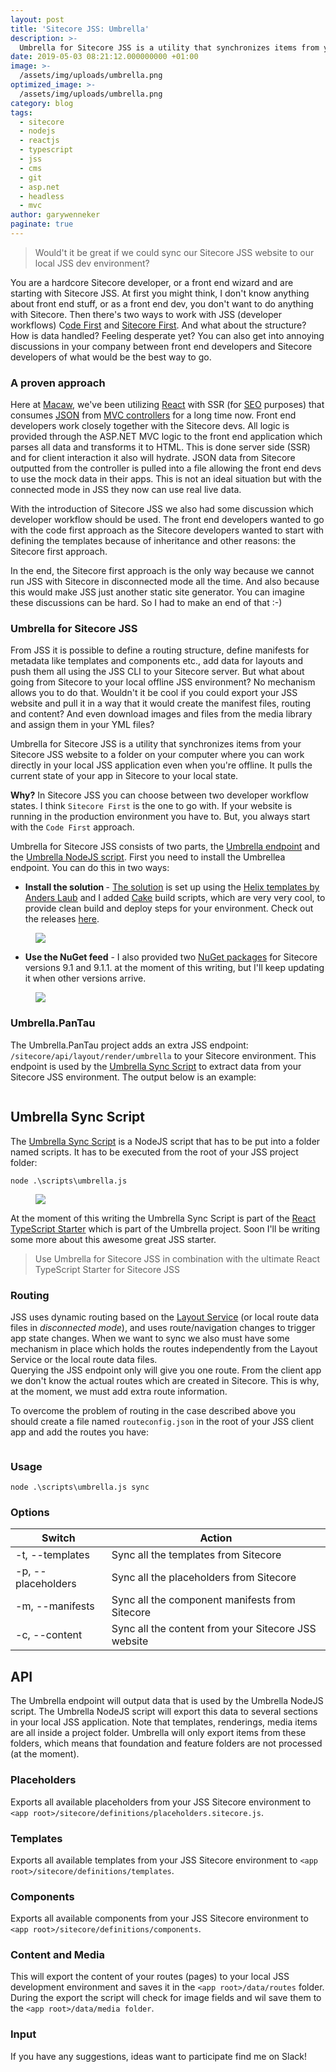 ```yaml
---
layout: post
title: 'Sitecore JSS: Umbrella'
description: >-
  Umbrella for Sitecore JSS is a utility that synchronizes items from your Sitecore JSS website to a folder on your computer where you can work directly in your local JSS application even when you&#x27;re offline.
date: 2019-05-03 08:21:12.000000000 +01:00
image: >-
  /assets/img/uploads/umbrella.png
optimized_image: >-
  /assets/img/uploads/umbrella.png
category: blog
tags:
  - sitecore
  - nodejs
  - reactjs
  - typescript
  - jss
  - cms
  - git
  - asp.net
  - headless
  - mvc
author: garywenneker
paginate: true
---
```

<blockquote>Would't it be great if we could sync our Sitecore JSS website to our local JSS dev environment?</blockquote><p>You are a hardcore Sitecore developer, or a front end wizard and are starting with Sitecore JSS. At first you might think, I don't know anything about front end stuff, or as a front end dev, you don't want to do anything with Sitecore. Then there's two ways to work with JSS (developer workflows) C<a href="https://jss.sitecore.com/docs/fundamentals/dev-workflows/code-first">ode First</a> and <a href="https://jss.sitecore.com/docs/fundamentals/dev-workflows/sitecore-first">Sitecore First</a>. And what about the structure? How is data handled? Feeling desperate yet? You can also get into annoying discussions in your company between front end developers and Sitecore developers of what would be the best way to go.</p><h3 id="a-proven-approach">A proven approach</h3><p>Here at <a href="https://www.macaw.nl/">Macaw</a>, we've been utilizing <a href="https://reactjs.net/">React</a> with SSR (for <a href="https://en.wikipedia.org/wiki/Search_engine_optimization">SEO</a> purposes) that consumes <a href="https://en.wikipedia.org/wiki/JSON">JSON</a> from <a href="https://en.wikipedia.org/wiki/ASP.NET_MVC">MVC controllers</a> for a long time now. Front end developers work closely together with the Sitecore devs. All logic is provided through the ASP.NET MVC logic to the front end application which parses all data and transforms it to HTML. This is done server side (SSR) and for client interaction it also will hydrate. JSON data from Sitecore outputted from the controller is pulled into a file allowing the front end devs to use the mock data in their apps. This is not an ideal situation but with the connected mode in JSS they now can use real live data.</p><p>With the introduction of Sitecore JSS we also had some discussion which developer workflow should be used. The front end developers wanted to go with the code first approach as the Sitecore developers wanted to start with defining the templates because of inheritance and other reasons: the Sitecore first approach. </p><p>In the end, the Sitecore first approach is the only way because we cannot run JSS with Sitecore in disconnected mode all the time. And also because this would make JSS just another static site generator. You can imagine these discussions can be hard. So I had to make an end of that :-)</p><h3 id="umbrella-for-sitecore-jss">Umbrella for Sitecore JSS</h3><p>From JSS it is possible to define a routing structure, define manifests for metadata like templates and components etc., add data for layouts and push them all using the JSS CLI to your Sitecore server. But what about going from Sitecore to your local offline JSS environment? No mechanism allows you to do that. Wouldn't it be cool if you could export your JSS website and pull it in a way that it would create the manifest files, routing and content? And even download images and files from the media library and assign them in your YML files?</p><p>Umbrella for Sitecore JSS is a utility that synchronizes items from your Sitecore JSS website to a folder on your computer where you can work directly in your local JSS application even when you're offline. It pulls the current state of your app in Sitecore to your local state. </p><p><strong>Why?</strong> In Sitecore JSS you can choose between two developer workflow states. I think <code>Sitecore First</code> is the one to go with. If your website is running in the production environment you have to. But, you always start with the <code>Code First</code> approach.</p><p>Umbrella for Sitecore JSS consists of two parts, the <a href="https://github.com/macaw-interactive/umbrella-for-sitecore-jss">Umbrella endpoint</a> and the <a href="https://github.com/macaw-interactive/react-jss-typescript-starter/blob/develop/scripts/umbrella.js">Umbrella NodeJS script</a>. First you need to install the Umbrellea endpoint. You can do this in two ways:</p><ul><li><strong>Install the solution </strong>- <a href="https://github.com/macaw-interactive/umbrella-for-sitecore-jss">The solution</a> is set up using the <a href="https://github.com/LaubPlusCo/helix-msbuild-example">Helix templates by Anders Laub</a> and I added <a href="https://cakebuild.net/">Cake</a> build scripts, which are very very cool, to provide clean build and deploy steps for your environment. Check out the releases <a href="https://github.com/macaw-interactive/umbrella-for-sitecore-jss/releases">here</a>.</li></ul><figure class="kg-image-card kg-width-full"><img src="/assets/img/uploads/2019/05/2019-05-03-11_12_57-Umbrella.PanTau---Microsoft-Visual-Studio---Administrator--1.png" class="kg-image"></figure><ul><li><strong>Use the NuGet feed</strong> - I also provided two <a href="https://www.nuget.org/packages/Umbrella.PanTau/">NuGet packages</a> for Sitecore versions 9.1 and 9.1.1. at the moment of this writing, but I'll keep updating it when other versions arrive.<br></li></ul><figure class="kg-image-card kg-width-full"><img src="/assets/img/uploads/2019/05/2019-05-03-11_09_03-NuGet-Gallery-_-Umbrella.PanTau-9.1.1.1.png" class="kg-image"></figure><p></p><h3 id="umbrella-pantau">Umbrella.PanTau</h3><p>The Umbrella.PanTau project adds an extra JSS endpoint: <code>/sitecore/api/layout/render/umbrella</code> to your Sitecore environment. This endpoint is used by the <a href="https://github.com/macaw-interactive/react-jss-typescript-starter/blob/develop/scripts/umbrella.js">Umbrella Sync Script</a> to extract data from your Sitecore JSS environment. The output below is an example:</p><pre><code class="line-numbers language-javascript"><script type="text/plain">
{
  "sitecore": {
    "context": {
      "visitorIdentificationTimestamp": 636889392519235300,
      "pageEditing": false,
      "site": {
        "name": "react-jss-typescript-starter"
      },
      "pageState": "normal",
      "language": "en",
      "placeholders": [
        {
          "id": "4cd956d4-a36e-5c78-ab14-3b56f66cb503",
          "name": "footer-address",
          "displayName": "footer-address"
        },
        {
          "id": "c23b835f-a290-5b95-b5d5-e2dbf3ca499e",
          "name": "jss-main",
          "displayName": "Main"
        }
      ],
      "templates": [
        {
          "BaseIDs": [
            "b36ba9fd-0dc0-49c8-bea2-e55d70e6af28"
          ],
          "CustomValues": null,
          "FullName": "Project/react-jss-typescript-starter/App Route",
          "Icon": "Apps/16x16/routes.png",
          "ID": "4e63ea9e-0174-505b-9e6e-82136191959e",
          "Name": "App Route",
          "StandardValueHolderId": "4c235921-3a2f-5f3e-bb91-fc62415c88cf",
          "fields": [
            {
              "id": "d10dc31e-cf38-567f-98d8-655fee342a54",
              "name": "pageTitle",
              "defaultValue": "",
              "type": "Single-Line Text",
              "typeKey": "single-line text",
              "icon": "",
              "isShared": false,
              "inherited": false,
              "templateId": "4e63ea9e-0174-505b-9e6e-82136191959e",
              "templateName": "App Route"
            }
          ]
        }
      ],
      "renderings": [
        {
          "id": "08f9daac-db92-575a-873b-b53cce7de290",
          "name": "ContentBlock",
          "displayName": "Content Block",
          "icon": "Office/16x16/document_tag.png",
          "fields": [
            {
              "id": "037fe404-dd19-4bf7-8e30-4dadf68b27b0",
              "name": "componentName",
              "type": "CommonFieldTypes.SingleLineText"
            }
          ],
          "placeholders": [
            "{C23B835F-A290-5B95-B5D5-E2DBF3CA499E}|jss-main",
            "{11448A04-F955-5B19-A54A-9E0EC07641AF}|jss-reuse-example"
          ]
        }
      ]
    },
    "route": {
      "name": "styleguide",
      "displayName": "styleguide",
      "fields": {
        "pageTitle": {
          "value": "Styleguide | Sitecore JSS"
        }
      },
      "databaseName": "master",
      "deviceId": "fe5d7fdf-89c0-4d99-9aa3-b5fbd009c9f3",
      "itemId": "ed4692a0-7439-59c4-8451-7a55c061158c",
      "itemLanguage": "en",
      "itemVersion": 1,
      "layoutId": "1e09f9fe-4092-5183-9bd2-6a75c1815c59",
      "templateId": "4e63ea9e-0174-505b-9e6e-82136191959e",
      "templateName": "App Route",
      "placeholders": {
        "jss-main": [
        ]
      }
    }
  }
}
</script></code></pre><p></p><h2 id="umbrella-sync-script">Umbrella Sync Script</h2><p>The <a href="https://github.com/macaw-interactive/react-jss-typescript-starter/blob/develop/scripts/umbrella.js">Umbrella Sync Script</a> is a NodeJS script that has to be put into a folder named scripts. It has to be executed from the root of your JSS project folder:</p><p><code>node .\scripts\umbrella.js</code></p><figure class="kg-image-card kg-width-full"><img src="/assets/img/uploads/2019/05/2019-05-03-11_17_58-index.js---react-jss-typescript-starter---Visual-Studio-Code--Administrator-.png" class="kg-image"></figure><p>At the moment of this writing the Umbrella Sync Script is part of the <a href="https://github.com/macaw-interactive/react-jss-typescript-starter/tree/develop/scripts">React TypeScript Starter</a> which is part of the Umbrella project. Soon I'll be writing some more about this awesome great JSS starter.</p><blockquote>Use Umbrella for Sitecore JSS in combination with the ultimate React TypeScript Starter for Sitecore JSS</blockquote><h3 id="routing">Routing</h3><p>JSS uses dynamic routing based on the <a href="https://jss.sitecore.com/docs/fundamentals/services/layout-service">Layout Service</a> (or local route data files in <em>disconnected mode</em>), and uses route/navigation changes to trigger app state changes. When we want to sync we also must have some mechanism in place which holds the routes independently from the Layout Service or the local route data files.<br>Querying the JSS endpoint only will give you one route. From the client app we don't know the actual routes which are created in Sitecore. This is why, at the moment, we must add extra route information.</p><p>To overcome the problem of routing in the case described above you should create a file named <code>routeconfig.json</code> in the root of your JSS client app and add the routes you have:</p><pre><code class="line-numbers language-javascript"><script type="text/plain">
{
    "path": "/",
    "lang": [
        "en"
    ],
    "routes": [
        {
            "path": "umbrella",
            "lang": [
                "en"
            ]
        },
        {
            "path": "scaffold",
            "lang": [
                "en"
            ]
        },
        {
            "path": "styleguide",
            "lang": [
                "en"
            ]
        },
        {
            "path": "graphql",
            "lang": [
                "en"
            ],
            "routes": [
                {
                    "path": "sample-1",
                    "lang": [
                        "en"
                    ]
                },
                {
                    "path": "sample-2",
                    "lang": [
                        "en"
                    ]
                }
            ]
        },
        {
            "path": "styleguide",
            "lang": [
                "en"
            ],
            "routes": [
                {
                    "path": "custom-route-type",
                    "lang": [
                        "en"
                    ]
                }
            ]
        }
    ]
}
</script></code></pre><h3 id="usage">Usage</h3><p><code>node .\scripts\umbrella.js sync</code></p><h3 id="options">Options</h3><table>
<thead>
<tr>
<th>Switch</th>
<th>Action</th>
</tr>
</thead>
<tbody>
<tr>
<td>-t, --templates</td>
<td>Sync all the templates from Sitecore</td>
</tr>
<tr>
<td>-p, --placeholders</td>
<td>Sync all the placeholders from Sitecore</td>
</tr>
<tr>
<td>-m, --manifests</td>
<td>Sync all the component manifests from Sitecore</td>
</tr>
<tr>
<td>-c, --content</td>
<td>Sync all the content from your Sitecore JSS website</td>
</tr>
</tbody>
</table>
<p></p><p></p><h2 id="api">API</h2>
<p>The Umbrella endpoint will output data that is used by the Umbrella NodeJS script. The Umbrella NodeJS script will export this data to several sections in your local JSS application. Note that templates, renderings, media items are all inside a project folder. Umbrella will only export items from these folders, which means that foundation and feature folders are not processed (at the moment).</p>
<h3 id="placeholders">Placeholders</h3>
<p>Exports all available placeholders from your JSS Sitecore environment to <code>&lt;app root&gt;/sitecore/definitions/placeholders.sitecore.js</code>.</p>
<h3 id="templates">Templates</h3>
<p>Exports all available templates from your JSS Sitecore environment to <code>&lt;app root&gt;/sitecore/definitions/templates</code>.</p>
<h3 id="components">Components</h3>
<p>Exports all available components from your JSS Sitecore environment to <code>&lt;app root&gt;/sitecore/definitions/components</code>.</p>
<h3 id="contentandmedia">Content and Media</h3>
<p>This will export the content of your routes (pages) to your local JSS development environment and saves it in the <code>&lt;app root&gt;/data/routes</code> folder. During the export the script will check for image fields and wil save them to the <code>&lt;app root&gt;/data/media folder</code>.</p>
<p></p><h3 id="input">Input</h3><p>If you have any suggestions, ideas want to participate find me on Slack!</p>
